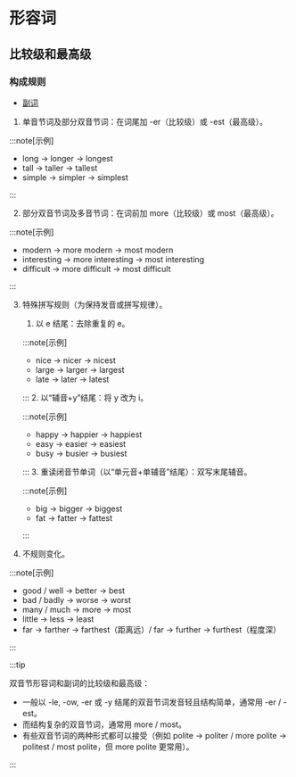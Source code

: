 # 形容词

## 比较级和最高级

### 构成规则

- [副词](adverbs#构成规则)

1. 单音节词及部分双音节词：在词尾加 -er（比较级）或 -est（最高级）。

:::note[示例]

- long $\to$ longer $\to$ longest
- tall $\to$ taller $\to$ tallest
- simple $\to$ simpler $\to$ simplest

:::

2. 部分双音节词及多音节词：在词前加 more（比较级）或 most（最高级）。

:::note[示例]

- modern $\to$ more modern $\to$ most modern
- interesting $\to$ more interesting $\to$ most interesting
- difficult $\to$ more difficult $\to$ most difficult

:::

3. 特殊拼写规则（为保持发音或拼写规律）。
   1. 以 e 结尾：去除重复的 e。

   :::note[示例]
   - nice $\to$ nicer $\to$ nicest
   - large $\to$ larger $\to$ largest
   - late $\to$ later $\to$ latest

   :::
   2. 以“辅音+y”结尾：将 y 改为 i。

   :::note[示例]
   - happy $\to$ happier $\to$ happiest
   - easy $\to$ easier $\to$ easiest
   - busy $\to$ busier $\to$ busiest

   :::
   3. 重读闭音节单词（以“单元音+单辅音”结尾）：双写末尾辅音。

   :::note[示例]
   - big $\to$ bigger $\to$ biggest
   - fat $\to$ fatter $\to$ fattest

   :::

4. 不规则变化。

:::note[示例]

- good / well $\to$ better $\to$ best
- bad / badly $\to$ worse $\to$ worst
- many / much $\to$ more $\to$ most
- little $\to$ less $\to$ least
- far $\to$ farther $\to$ farthest（距离远）/ far $\to$ further $\to$ furthest（程度深）

:::

:::tip

双音节形容词和副词的比较级和最高级：

- 一般以 -le, -ow, -er 或 -y 结尾的双音节词发音轻且结构简单，通常用 -er / -est。
- 而结构复杂的双音节词，通常用 more / most。
- 有些双音节词的两种形式都可以接受（例如 polite $\to$ politer / more polite $\to$ politest / most polite，但 more polite 更常用）。

:::
